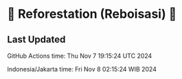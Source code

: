
# 🌳 Reforestation (Reboisasi) 🌲

## Last Updated

GitHub Actions time: Thu Nov  7 19:15:24 UTC 2024

Indonesia/Jakarta time: Fri Nov  8 02:15:24 WIB 2024
